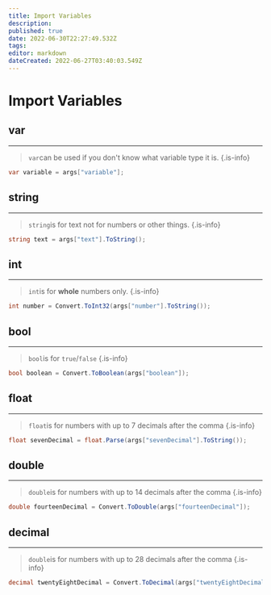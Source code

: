 ```yaml
---
title: Import Variables
description: 
published: true
date: 2022-06-30T22:27:49.532Z
tags: 
editor: markdown
dateCreated: 2022-06-27T03:40:03.549Z
---
```


# Import Variables
## var
---

> `var`can be used if you don't know what variable type it is.
{.is-info}
```csharp
var variable = args["variable"];
```

## string
---
> `string`is for text not for numbers or other things.
{.is-info}
```csharp
string text = args["text"].ToString();
```

## int
---
> `int`is for **whole** numbers only.
{.is-info}
```csharp
int number = Convert.ToInt32(args["number"].ToString());

```

## bool
---
> `bool`is for `true`/`false`
{.is-info}
```csharp
bool boolean = Convert.ToBoolean(args["boolean"]);
```

## float
---
> `float`is for numbers with up to 7 decimals after the comma
{.is-info}
```csharp
float sevenDecimal = float.Parse(args["sevenDecimal"].ToString());
```

## double
---
> `double`is for numbers with up to 14 decimals after the comma
{.is-info}
```csharp
double fourteenDecimal = Convert.ToDouble(args["fourteenDecimal"]);
```

## decimal
---
> `double`is for numbers with up to 28 decimals after the comma
{.is-info}
```csharp
decimal twentyEightDecimal = Convert.ToDecimal(args["twentyEightDecimal"]);
```